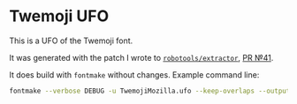 # Twemoji UFO

This is a UFO of the Twemoji font.

It was generated with the patch I wrote to [`robotools/extractor`](https://github.com/robotools/extractor), [PR №41](https://github.com/robotools/extractor/pull/41).

It does build with `fontmake` without changes. Example command line:

```bash
fontmake --verbose DEBUG -u TwemojiMozilla.ufo --keep-overlaps --output ttf --output-path Twemoji.ttf
```
